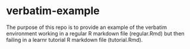 # verbatim-example

The purpose of this repo is to provide an example of the verbatim environment working in a regular R markdown file (regular.Rmd) but then failing in a learnr tutorial R markdown file (tutorial.Rmd).

